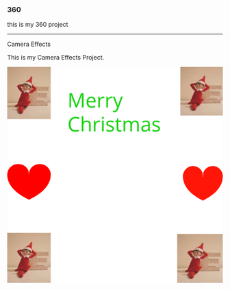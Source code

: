 ### 360

<script src="//360.vizor.io/scripts/embed.js" data-vizorurl="//360.vizor.io/embed/v/p97aa" ></script>

this is my 360 project

***

Camera Effects

This is my Camera Effects Project.

![Elf](https://github.com/WoodsChrissa/WoodsChrissa.github.io/blob/master/untitled.png?raw=true "Optional Title")

